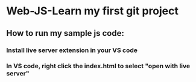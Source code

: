 # Web-JS-Learn my first git project
## How to run my sample js code:
### Install live server extension in your VS code
### In VS code, right click the index.html to select "open with live server"
